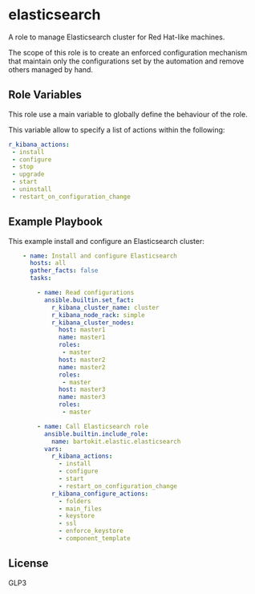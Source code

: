 elasticsearch
=========

A role to manage Elasticsearch cluster for Red Hat-like machines.

The scope of this role is to create an enforced configuration mechanism that maintain only the configurations set by the automation and remove others managed by hand.


Role Variables
--------------

This role use a main variable to globally define the behaviour of the role.

This variable allow to specify a list of actions within the following:

```yaml
r_kibana_actions:
 - install
 - configure
 - stop
 - upgrade
 - start
 - uninstall
 - restart_on_configuration_change
```


Example Playbook
----------------

This example install and configure an Elasticsearch cluster:

```yaml
    - name: Install and configure Elasticsearch
      hosts: all
      gather_facts: false
      tasks:

        - name: Read configurations
          ansible.builtin.set_fact:
            r_kibana_cluster_name: cluster
            r_kibana_node_rack: simple
            r_kibana_cluster_nodes:
              host: master1
              name: master1
              roles:
               - master
              host: master2
              name: master2
              roles:
               - master
              host: master3
              name: master3
              roles:
               - master

        - name: Call Elasticsearch role
          ansible.builtin.include_role:
            name: bartokit.elastic.elasticsearch
          vars:
            r_kibana_actions:
              - install
              - configure
              - start
              - restart_on_configuration_change
            r_kibana_configure_actions:
              - folders
              - main_files
              - keystore
              - ssl
              - enforce_keystore
              - component_template
```


License
-------

GLP3
